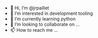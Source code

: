 - 👋 Hi, I’m @jrpaillet
- 👀 I’m interested in development tooling
- 🌱 I’m currently learning python
- 💞️ I’m looking to collaborate on ...
- 📫 How to reach me ...


